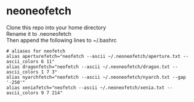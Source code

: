 # neoneofetch
Clone this repo into your home directory  
Rename it to .neoneofetch  
Then append the following lines to ~/.bashrc
```
# aliases for neofetch
alias aperturefetch="neofetch --ascii ~/.neoneofetch/aperture.txt --ascii_colors 6 11"
alias dragonfetch="neofetch --ascii ~/.neoneofetch/dragon.txt --ascii_colors 1 7 3"
alias nyarchfetch="neofetch --ascii ~/.neoneofetch/nyarch.txt --gap '-250'"
alias xeniafetch="neofetch --ascii ~/.neoneofetch/xenia.txt --ascii_colors 9 7 214"
```
